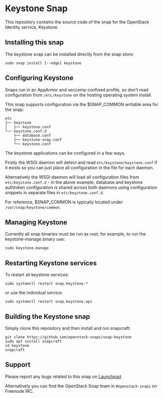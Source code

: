 # Keystone Snap

This repository contains the source code of the snap for the OpenStack Identity
service, Keystone.

## Installing this snap

The keystone snap can be installed directly from the snap store:

    sudo snap install [--edge] keystone

## Configuring Keystone

Snaps run in an AppArmor and seccomp confined profile, so don't read
configuration from `/etc/keystone` on the hosting operating system install.

This snap supports configuration via the $SNAP\_COMMON writable area for the
snap:

    etc
    ├── keystone
    │   ├── keystone.conf
    └── keystone.conf.d
        ├── database.conf
        ├── keystone-snap.conf
        └── keystone.conf

The keystone applications can be configured in a few ways.

Firstly the WSGI daemon will detect and read `etc/keystone/keystone.conf`
if it exists so you can just place all configuration in the file for each
daemon.

Alternatively the WSGI daemon will load all configuration files from
`etc/keystone.conf.d` - in the above example, database and keystone authtoken
configuration is shared across both daemons using configuration snippets in
separate files in `etc/keystone.conf.d`.

For reference, $SNAP\_COMMON is typically located under
`/var/snap/keystone/common`.

## Managing Keystone

Currently all snap binaries must be run as root; for example, to run the
keystone-manage binary use:

    sudo keystone.manage

## Restarting Keystone services

To restart all keystone services:

    sudo systemctl restart snap.keystone.*

or use the individual service:

    sudo systemctl restart snap.keystone.api

## Building the Keystone snap

Simply clone this repository and then install and run snapcraft:

    git clone https://github.com/openstack-snaps/snap-keystone
    sudo apt install snapcraft
    cd keystone
    snapcraft

## Support

Please report any bugs related to this snap on
[Launchpad](https://bugs.launchpad.net/snap-keystone/+filebug).

Alternatively you can find the OpenStack Snap team in `#openstack-snaps`
on Freenode IRC.
